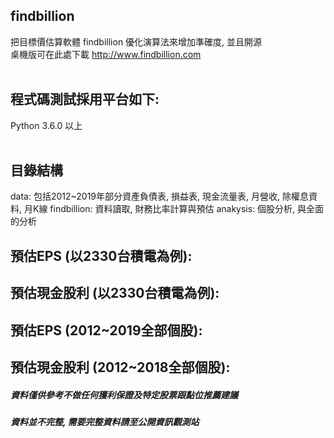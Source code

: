 
## findbillion  <br>
把目標價估算軟體 findbillion 優化演算法來增加準確度, 並且開源<br>
桌機版可在此處下載 http://www.findbillion.com <br>
 <br>
 
## 程式碼測試採用平台如下: <br>
Python 3.6.0 以上 <br>
 <br>
 
 ## 目錄結構  <br>
 data: 包括2012~2019年部分資產負債表, 損益表, 現金流量表, 月營收, 除權息資料, 月K線
 findbillion: 資料讀取, 財務比率計算與預估
 anakysis: 個股分析, 與全面的分析
 
 
## 預估EPS (以2330台積電為例):  <br>



## 預估現金股利 (以2330台積電為例):  <br>


## 預估EPS (2012~2019全部個股):  <br>


## 預估現金股利 (2012~2018全部個股):  <br>

 
##### 資料僅供參考不做任何獲利保證及特定股票跟點位推薦建議<br>
##### 資料並不完整, 需要完整資料請至公開資訊觀測站<br>